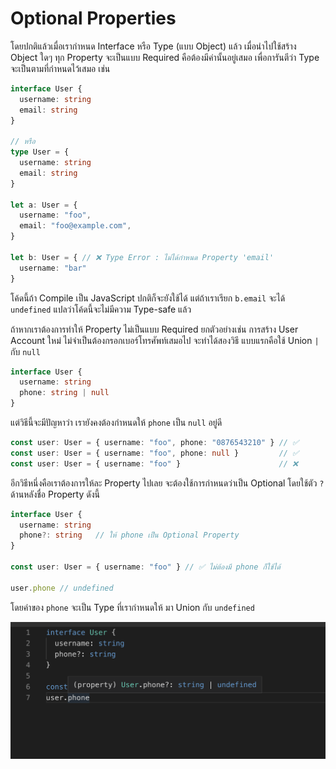 # Optional Properties

โดยปกติแล้วเมื่อเรากำหนด Interface หรือ Type \(แบบ Object\) แล้ว เมื่อนำไปใช้สร้าง Object ใดๆ ทุก Property จะเป็นแบบ Required คือต้องมีค่านั้นอยู่เสมอ เพื่อการันตีว่า Type จะเป็นตามที่กำหนดไว้เสมอ เช่น

```typescript
interface User {
  username: string
  email: string
}

// หรือ
type User = {
  username: string
  email: string
}

let a: User = {
  username: "foo",
  email: "foo@example.com",
}

let b: User = { // ❌ Type Error : ไม่ได้กำหนด Property 'email'
  username: "bar"
}
```

โค้ดนี้ถ้า Compile เป็น JavaScript ปกติก็จะยังใช้ได้ แต่ถ้าเราเรียก `b.email` จะได้ `undefined` แปลว่าโค้ดนี้จะไม่มีความ Type-safe แล้ว

ถ้าหากเราต้องการทำให้ Property ไม่เป็นแบบ Required ยกตัวอย่างเช่น การสร้าง User Account ใหม่ ไม่จำเป็นต้องกรอกเบอร์โทรศัพท์เสมอไป จะทำได้สองวิธี แบบแรกคือใช้ Union `|` กับ `null`

```typescript
interface User {
  username: string
  phone: string | null
}
```

แต่วิธีนี้จะมีปัญหาว่า เรายังคงต้องกำหนดให้ `phone` เป็น `null` อยู่ดี

```typescript
const user: User = { username: "foo", phone: "0876543210" } // ✅
const user: User = { username: "foo", phone: null }         // ✅
const user: User = { username: "foo" }                      // ❌
```

อีกวิธีหนึ่งคือเราต้องการให้ละ Property ไปเลย จะต้องใช้การกำหนดว่าเป็น Optional โดยใช้ตัว `?` ด้านหลังชื่อ Property ดังนี้

```typescript
interface User {
  username: string
  phone?: string   // ให้ phone เป็น Optional Property
}

const user: User = { username: "foo" } // ✅ ไม่ต้องมี phone ก็ใช้ได้

user.phone // undefined
```

โดยค่าของ `phone` จะเป็น Type ที่เรากำหนดให้ มา Union กับ `undefined`

![phone &#xE21;&#xE35;&#xE04;&#xE48;&#xE32;&#xE40;&#xE1B;&#xE47;&#xE19; string &#xE2B;&#xE23;&#xE37;&#xE2D; undefined](../../.gitbook/assets/image%20%287%29.png)

